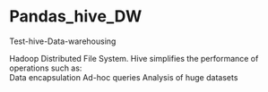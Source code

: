 # Pandas_hive_DW
Test-hive-Data-warehousing

Hadoop Distributed File System. Hive simplifies the performance of operations such as:
<br>
Data encapsulation
Ad-hoc queries
Analysis of huge datasets

<br>

